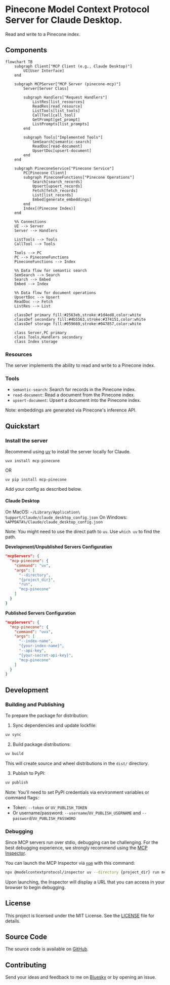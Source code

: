 # Pinecone Model Context Protocol Server for Claude Desktop.

Read and write to a Pinecone index.


## Components

```mermaid
flowchart TB
    subgraph Client["MCP Client (e.g., Claude Desktop)"]
        UI[User Interface]
    end

    subgraph MCPServer["MCP Server (pinecone-mcp)"]
        Server[Server Class]
        
        subgraph Handlers["Request Handlers"]
            ListRes[list_resources]
            ReadRes[read_resource]
            ListTools[list_tools]
            CallTool[call_tool]
            GetPrompt[get_prompt]
            ListPrompts[list_prompts]
        end
        
        subgraph Tools["Implemented Tools"]
            SemSearch[semantic-search]
            ReadDoc[read-document]
            UpsertDoc[upsert-document]
        end
    end

    subgraph PineconeService["Pinecone Service"]
        PC[Pinecone Client]
        subgraph PineconeFunctions["Pinecone Operations"]
            Search[search_records]
            Upsert[upsert_records]
            Fetch[fetch_records]
            List[list_records]
            Embed[generate_embeddings]
        end
        Index[(Pinecone Index)]
    end

    %% Connections
    UI --> Server
    Server --> Handlers
    
    ListTools --> Tools
    CallTool --> Tools
    
    Tools --> PC
    PC --> PineconeFunctions
    PineconeFunctions --> Index
    
    %% Data flow for semantic search
    SemSearch --> Search
    Search --> Embed
    Embed --> Index
    
    %% Data flow for document operations
    UpsertDoc --> Upsert
    ReadDoc --> Fetch
    ListRes --> List

    classDef primary fill:#2563eb,stroke:#1d4ed8,color:white
    classDef secondary fill:#4b5563,stroke:#374151,color:white
    classDef storage fill:#059669,stroke:#047857,color:white
    
    class Server,PC primary
    class Tools,Handlers secondary
    class Index storage
```

### Resources

The server implements the ability to read and write to a Pinecone index.

### Tools

- `semantic-search`: Search for records in the Pinecone index.
- `read-document`: Read a document from the Pinecone index.
- `upsert-document`: Upsert a document into the Pinecone index.

Note: embeddings are generated via Pinecone's inference API.
## Quickstart

### Install the server

Recommend using [uv](https://docs.astral.sh/uv/getting-started/installation/) to install the server locally for Claude.

```
uvx install mcp-pinecone
```
OR
```
uv pip install mcp-pinecone
```

Add your config as described below.

#### Claude Desktop

On MacOS: `~/Library/Application\ Support/Claude/claude_desktop_config.json`
On Windows: `%APPDATA%/Claude/claude_desktop_config.json`

Note: You might need to use the direct path to `uv`. Use `which uv` to find the path.


__Development/Unpublished Servers Configuration__
  
```json
"mcpServers": {
  "mcp-pinecone": {
    "command": "uv",
    "args": [
      "--directory",
      "{project_dir}",
      "run",
      "mcp-pinecone"
    ]
  }
}
```


__Published Servers Configuration__
  
```json
"mcpServers": {
  "mcp-pinecone": {
    "command": "uvx",
    "args": [
      "--index-name",
      "{your-index-name}",
      "--api-key",
      "{your-secret-api-key}",
      "mcp-pinecone"
    ]
  }
}
```

## Development

### Building and Publishing

To prepare the package for distribution:

1. Sync dependencies and update lockfile:
```bash
uv sync
```

2. Build package distributions:
```bash
uv build
```

This will create source and wheel distributions in the `dist/` directory.

3. Publish to PyPI:
```bash
uv publish
```

Note: You'll need to set PyPI credentials via environment variables or command flags:
- Token: `--token` or `UV_PUBLISH_TOKEN`
- Or username/password: `--username`/`UV_PUBLISH_USERNAME` and `--password`/`UV_PUBLISH_PASSWORD`

### Debugging

Since MCP servers run over stdio, debugging can be challenging. For the best debugging
experience, we strongly recommend using the [MCP Inspector](https://github.com/modelcontextprotocol/inspector).


You can launch the MCP Inspector via [`npm`](https://docs.npmjs.com/downloading-and-installing-node-js-and-npm) with this command:

```bash
npx @modelcontextprotocol/inspector uv --directory {project_dir} run mcp-pinecone
```


Upon launching, the Inspector will display a URL that you can access in your browser to begin debugging.

## License

This project is licensed under the MIT License. See the [LICENSE](LICENSE) file for details.

## Source Code

The source code is available on [GitHub](https://github.com/sirmews/mcp-pinecone).

## Contributing

Send your ideas and feedback to me on [Bluesky](https://bsky.app/profile/perfectlycromulent.bsky.social) or by opening an issue.